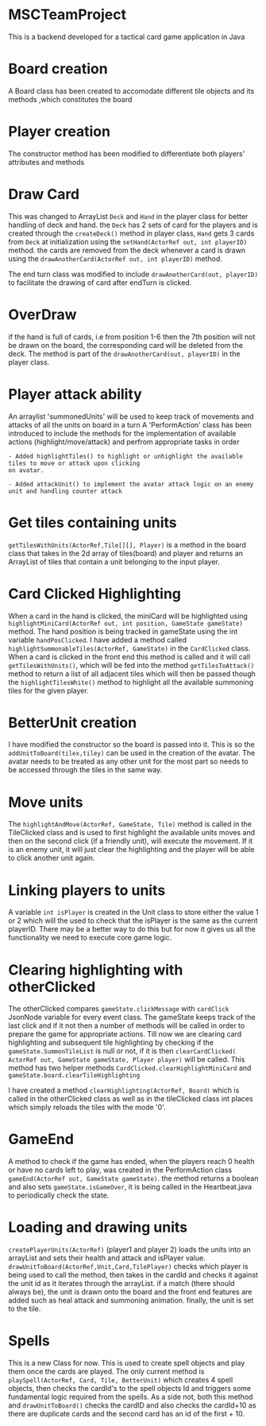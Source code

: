 # MSCTeamProject

This is a backend developed for a tactical card game application in Java 

# Board creation

A Board class has been created to accomodate different tile objects and its methods ,which constitutes the board

# Player creation

The constructor method has been modified to differentiate both players' attributes and methods


# Draw Card

This was changed to ArrayList `Deck` and `Hand` in the player class for better handling of deck and hand.
the `Deck` has 2 sets of card for the players and is created through the `createDeck()` method in player class, `Hand` gets 3 cards from `Deck` at initialization using the `setHand(ActorRef out, int playerID)` method. the cards are removed from the deck whenever a card is drawn using the `drawAnotherCard(ActorRef out, int playerID)` method.

The end turn class was modified to include `drawAnotherCard(out, playerID)` to facilitate the drawing of card after endTurn is clicked.

# OverDraw

if the hand is full of cards, i.e from position 1-6 then the 7th position will not be drawn on the board, the 
corresponding card will be deleted from the deck. The method is part of the `drawAnotherCard(out, playerID)` in the player class.


# Player attack ability

An arraylist 'summonedUnits' will be used to keep track of movements and attacks of all the units on board in a turn
A 'PerformAction' class has been introduced to include the methods for the implementation of available
actions (highlight/move/attack) and perfrom appropriate tasks in order
	
	- Added highlightTiles() to highlight or unhighlight the available tiles to move or attack upon clicking
	on avatar.
	
	- Added attackUnit() to implement the avatar attack logic on an enemy unit and handling counter attack

# Get tiles containing units

`getTilesWithUnits(ActorRef,Tile[][], Player)` is a method in the board class that takes in the 2d array of 
tiles(board) and player and returns an ArrayList of tiles that contain a unit belonging to the input player.

# Card Clicked Highlighting

When a card in the hand is clicked, the miniCard will be highlighted using `highlightMiniCard(ActorRef out, int position, GameState gameState)` method. The hand position is being tracked in gameState using the int variable `handPosClicked`.
I have added a method called `highlightSummonableTiles(ActorRef, GameState)` in the `CardClicked` class. When a card
is clicked in the front end this method is called and it will call `getTilesWithUnits()`, which will be fed into the method
`getTilesToAttack()` method to return a list of all adjacent tiles which will then be passed though the `highlightTilesWhite()`
method to highlight all the available summoning tiles for the given player.

# BetterUnit creation

I have modified the constructor so the board is passed into it. This is so the `addUnitToBoard(tilex,tiley)` can be used in the
creation of the avatar. The avatar needs to be treated as any other unit for the most part so needs to be accessed 
through the tiles in the same way.

# Move units

The `highlightAndMove(ActorRef, GameState, Tile)` method is called in the TileClicked class and is used to first highlight the
available units moves and then on the second click (if a friendly unit), will execute the movement. If it is an enemy unit, 
it will just clear the highlighting and the player will be able to click another unit again.

# Linking players to units

A variable `int isPlayer` is created in the Unit class to store either the value 1 or 2 which will the used to check that the 
isPlayer is the same as the current playerID. There may be a better way to do this but for now it gives us all the functionality
we need to execute core game logic.

# Clearing highlighting with otherClicked

The otherClicked compares `gameState.clickMessage` with `cardClick` JsonNode variable for every event class.
The gameState keeps track of the last click and if it not then a number of methods will be called in order 
to prepare the game for appropriate actions. 
Till now we are clearing card highlighting and subsequent tile highlighting by checking if the `gameState.SummonTileList` 
is null or not, if it is then `clearCardClicked( ActorRef out, GameState gameState, Player player)` will be 
called. This method has two helper methods `CardClicked.clearHighlightMiniCard` and `gameState.board.clearTileHighlighting`

I have created a method `clearHighlighting(ActorRef, Board)` which is called in the otherClicked class as well as in the tileClicked class
int places which simply reloads the tiles with the mode '0'. 

# GameEnd

A method to check if the game has ended, when the players reach 0 health or have no cards left to play, was 
created in the PerformAction class `gameEnd(ActorRef out, GameState gameState)`. the method returns a boolean
and also sets `gameState.isGameOver`, it is being called in the Heartbeat.java to periodically check the state.

# Loading and drawing units

`createPlayerUnits(ActorRef)` (player1 and player 2) loads the units into an arrayList and sets their health and attack and isPlayer value.
`drawUnitToBoard(ActorRef,Unit,Card,TilePlayer)` checks which player is being used to call the method, then takes in the cardId and checks it 
against the unit id as it iterates through the arrayList. if a match (there should always be), the unit is drawn onto the board and the front end 
features are added such as heal attack and summoning animation. finally, the unit is set to the tile.

# Spells

This is a new Class for now. This is used to create spell objects and play them once the cards are played. The only current method is
`playSpell(ActorRef, Card, Tile, BetterUnit)` which creates 4 spell objects, then checks the cardId's to the spell objects Id
and triggers some fundamental logic required from the spells. As a side not, both this method and `drawUnitToBoard()` checks the cardID and
also checks the cardId+10 as there are duplicate cards and the second card has an id of the first + 10.